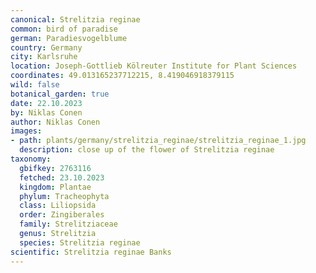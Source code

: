 ```yaml
---
canonical: Strelitzia reginae
common: bird of paradise
german: Paradiesvogelblume
country: Germany
city: Karlsruhe
location: Joseph-Gottlieb Kölreuter Institute for Plant Sciences
coordinates: 49.013165237712215, 8.419046918379115
wild: false
botanical_garden: true
date: 22.10.2023
by: Niklas Conen
author: Niklas Conen
images:
- path: plants/germany/strelitzia_reginae/strelitzia_reginae_1.jpg
  description: close up of the flower of Strelitzia reginae
taxonomy:
  gbifkey: 2763116
  fetched: 23.10.2023
  kingdom: Plantae
  phylum: Tracheophyta
  class: Liliopsida
  order: Zingiberales
  family: Strelitziaceae
  genus: Strelitzia
  species: Strelitzia reginae
scientific: Strelitzia reginae Banks
---
```

